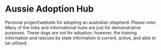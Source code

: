 # Aussie Adoption Hub
Personal project/website for adopting an australian shepherd. 
Please note: Many of the links and informational hubs are just for demonstrative purposes.
These dogs are not for adoption, however, the training information and rescues by state information is current, active, and able to be utilized. 
